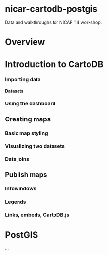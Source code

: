 nicar-cartodb-postgis
=====================

Data and walkthroughs for NICAR '14 workshop.


# Overview

# Introduction to CartoDB

### Importing data

#### Datasets

### Using the dashboard

## Creating maps

### Basic map styling

### Visualizing two datasets

### Data joins

## Publish maps

### Infowindows

### Legends

### Links, embeds, CartoDB.js

# PostGIS

... 